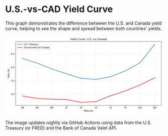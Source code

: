 # U.S.-vs-CAD Yield Curve

This graph demonstrates the difference between the U.S. and Canada yield curve, helping to see the shape and spread between both countries' yields.

![Yield Curve: U.S. vs Canada](yield_curve_us_canada.png)

The image updates nightly via GitHub Actions using data from the U.S. Treasury (or FRED) and the Bank of Canada Valet API.
